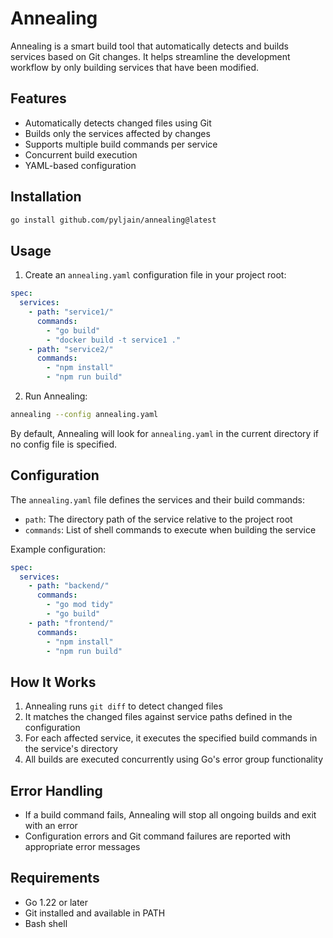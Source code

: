# Annealing

Annealing is a smart build tool that automatically detects and builds services based on Git changes. It helps streamline the development workflow by only building services that have been modified.

## Features

- Automatically detects changed files using Git
- Builds only the services affected by changes
- Supports multiple build commands per service
- Concurrent build execution
- YAML-based configuration

## Installation

```bash
go install github.com/pyljain/annealing@latest
```

## Usage

1. Create an `annealing.yaml` configuration file in your project root:

```yaml
spec:
  services:
    - path: "service1/"
      commands:
        - "go build"
        - "docker build -t service1 ."
    - path: "service2/"
      commands:
        - "npm install"
        - "npm run build"
```

2. Run Annealing:

```bash
annealing --config annealing.yaml
```

By default, Annealing will look for `annealing.yaml` in the current directory if no config file is specified.

## Configuration

The `annealing.yaml` file defines the services and their build commands:

- `path`: The directory path of the service relative to the project root
- `commands`: List of shell commands to execute when building the service

Example configuration:

```yaml
spec:
  services:
    - path: "backend/"
      commands:
        - "go mod tidy"
        - "go build"
    - path: "frontend/"
      commands:
        - "npm install"
        - "npm run build"
```

## How It Works

1. Annealing runs `git diff` to detect changed files
2. It matches the changed files against service paths defined in the configuration
3. For each affected service, it executes the specified build commands in the service's directory
4. All builds are executed concurrently using Go's error group functionality

## Error Handling

- If a build command fails, Annealing will stop all ongoing builds and exit with an error
- Configuration errors and Git command failures are reported with appropriate error messages

## Requirements

- Go 1.22 or later
- Git installed and available in PATH
- Bash shell